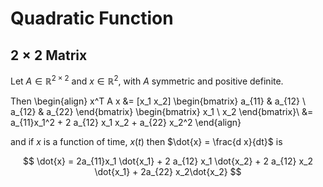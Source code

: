 # Quadratic Function

## $2\times2$ Matrix
Let $A \in \mathbb{R}^{2\times2}$ and $x \in \mathbb{R}^2$, with $A$ symmetric and positive definite.

Then 
\begin{align}
x^T A x &= [x_1 x_2] \begin{bmatrix} a_{11} & a_{12} \\ a_{12} & a_{22} \end{bmatrix} \begin{bmatrix} x_1 \\ x_2 \end{bmatrix}\\
&= a_{11}x_1^2 + 2 a_{12} x_1 x_2 + a_{22} x_2^2
\end{align}

and if $x$ is a function of time, $x(t)$ then $\dot{x} = \frac{d x}{dt}$ is

$$
\dot{x} = 2a_{11}x_1 \dot{x_1} + 2 a_{12} x_1 \dot{x_2} + 2 a_{12} x_2 \dot{x_1} + 2a_{22} x_2\dot{x_2}
$$
